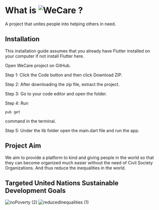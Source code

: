 # What is ![WeCare](https://user-images.githubusercontent.com/92223021/229888486-ad12b8f9-bd26-42c5-b37f-a904475cc68a.png) ?


A project that unites people into helping others in need.

## Installation

This installation guide assumes that you already have Flutter installed on your computer if not install Flutter here.

Open WeCare project on GitHub.

Step 1: Click the Code button and then click Download ZIP.

Step 2: After downloading the zip file, extract the project.

Step 3: Go to your code editor and open the folder.

Step 4: Run 
```
pub get
``` 
command in the terminal.

Step 5: Under the lib folder open the main.dart file and run the app.

## Project Aim

We aim to provide a platform to kind and giving people in the world so that they can become organized much easier without the need of Civil Society Organizations. And thus reduce the inequalities in the world.

## Targeted United Nations Sustainable Development Goals
![noPoverty (2)](https://user-images.githubusercontent.com/92223021/229887758-f51241f9-5bd0-448d-807f-ae7600604ab3.png) ![reducedInequalities (1)](https://user-images.githubusercontent.com/92223021/229887905-48a1656d-2ad3-4e81-950d-2e19b354b0f6.png)
